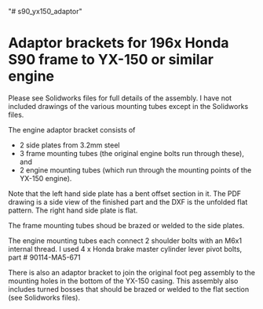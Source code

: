 "# s90_yx150_adaptor" 

# Adaptor brackets for 196x Honda S90 frame to YX-150 or similar engine

Please see Solidworks files for full details of the assembly. I have not included drawings of the various mounting tubes except in the Solidworks files.

The engine adaptor bracket consists of
* 2 side plates from 3.2mm steel
* 3 frame mounting tubes (the original engine bolts run through these), and
* 2 engine mounting tubes (which run through the mounting points of the YX-150 engine).

Note that the left hand side plate has a bent offset section in it. The PDF drawing is a side view of the finished part and the DXF is the unfolded flat pattern. The right hand side plate is flat.

The frame mounting tubes shoud be brazed or welded to the side plates.

The engine mounting tubes each connect 2 shoulder bolts with an M6x1 internal thread. I used 4 x Honda brake master cylinder lever pivot bolts, part # 90114-MA5-671

There is also an adaptor bracket to join the original foot peg assembly to the mounting holes in the bottom of the YX-150 casing. This assembly also includes turned bosses that should be brazed or welded to the flat section (see Solidworks files).

